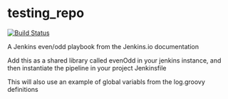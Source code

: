 # testing_repo

[![Build Status](http://127.0.0.1:8080/buildStatus/icon?job=librarires-pipeline)](http://127.0.0.1:8080/job/librarires-pipeline/)

A Jenkins even/odd playbook from the Jenkins.io documentation

Add this as a shared library called evenOdd in your jenkins
instance, and then instantiate the pipeline in your project Jenkinsfile

This will also use an example of global variabls from the log.groovy
definitions

